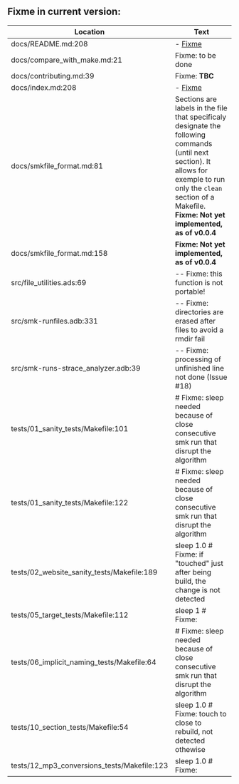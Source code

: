 Fixme in current version:
-------------------------

Location | Text
---------|-----
docs/README.md:208|  - [Fixme](fixme.md)
docs/compare_with_make.md:21|Fixme: to be done
docs/contributing.md:39|Fixme: **TBC**
docs/index.md:208|  - [Fixme](fixme.md)
docs/smkfile_format.md:81|Sections are labels in the file that specificaly designate the following commands (until next section). It allows for exemple to run only the `clean` section of a Makefile. **Fixme: Not yet implemented, as of v0.0.4**  
docs/smkfile_format.md:158|   **Fixme: Not yet implemented, as of v0.0.4**
src/file_utilities.ads:69|   -- Fixme: this function is not portable!
src/smk-runfiles.adb:331|      -- Fixme: directories are erased after files to avoid a rmdir fail
src/smk-runs-strace_analyzer.adb:39|   -- Fixme: processing of unfinished line not done (Issue #18)
tests/01_sanity_tests/Makefile:101|	# Fixme: sleep needed because of close consecutive smk run that disrupt the algorithm
tests/01_sanity_tests/Makefile:122|	# Fixme: sleep needed because of close consecutive smk run that disrupt the algorithm
tests/02_website_sanity_tests/Makefile:189|	sleep 1.0 # Fixme: if "touched" just after being build, the change is not detected
tests/05_target_tests/Makefile:112|	sleep 1 # Fixme:
tests/06_implicit_naming_tests/Makefile:64|	# Fixme: sleep needed because of close consecutive smk run that disrupt the algorithm
tests/10_section_tests/Makefile:54|	sleep 1.0 # Fixme: touch to close to rebuild, not detected othewise
tests/12_mp3_conversions_tests/Makefile:123|	sleep 1.0 # Fixme:
